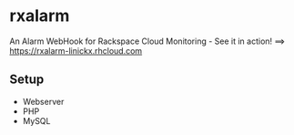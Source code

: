 rxalarm
=======

An Alarm WebHook for Rackspace Cloud Monitoring - See it in action! ==> https://rxalarm-linickx.rhcloud.com

## Setup

* Webserver
* PHP
* MySQL